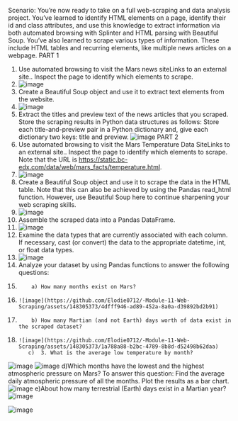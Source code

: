 Scenario: You’re now ready to take on a full web-scraping and data analysis project. You’ve learned to identify HTML elements on a page, identify their id and class attributes, and use this knowledge to extract information via both automated browsing with Splinter and HTML parsing with Beautiful Soup. You’ve also learned to scrape various types of information. These include HTML tables and recurring elements, like multiple news articles on a webpage.
PART 1
1. Use automated browsing to visit the Mars news siteLinks to an external site.. Inspect the page to identify which elements to scrape.
2. ![image](https://github.com/Elodie0712/-Module-11-Web-Scraping/assets/148305373/a92d289a-b9ed-44a6-af36-ae4666d916e7)
3. Create a Beautiful Soup object and use it to extract text elements from the website.
4. ![image](https://github.com/Elodie0712/-Module-11-Web-Scraping/assets/148305373/4df8a6f7-b876-4fb4-8a42-a3cde8f31d4e)
5. Extract the titles and preview text of the news articles that you scraped. Store the scraping results in Python data structures as follows:
Store each title-and-preview pair in a Python dictionary and, give each dictionary two keys: title and preview.
![image](https://github.com/Elodie0712/-Module-11-Web-Scraping/assets/148305373/3d673ee0-1d37-4ccb-aae0-f620f46b77c1)
PART 2
1. Use automated browsing to visit the Mars Temperature Data SiteLinks to an external site.. Inspect the page to identify which elements to scrape. Note that the URL is https://static.bc-edx.com/data/web/mars_facts/temperature.html.
2. ![image](https://github.com/Elodie0712/-Module-11-Web-Scraping/assets/148305373/5585d050-b650-4338-a8cd-d5cec226b6dc)
3. Create a Beautiful Soup object and use it to scrape the data in the HTML table. Note that this can also be achieved by using the Pandas read_html function. However, use Beautiful Soup here to continue sharpening your web scraping skills.
4. ![image](https://github.com/Elodie0712/-Module-11-Web-Scraping/assets/148305373/7d08b6c2-340d-4bfd-9596-774a20e7634d)
5. Assemble the scraped data into a Pandas DataFrame.
6. ![image](https://github.com/Elodie0712/-Module-11-Web-Scraping/assets/148305373/d8814374-a1ee-42e4-aa0d-6f3e4dfafd0e)
7. Examine the data types that are currently associated with each column. If necessary, cast (or convert) the data to the appropriate datetime, int, or float data types.
8. ![image](https://github.com/Elodie0712/-Module-11-Web-Scraping/assets/148305373/d61cb502-6bed-44ba-957c-e3e0623284e2)
9. Analyze your dataset by using Pandas functions to answer the following questions:
10.         a) How many months exist on Mars?
11.     ![image](https://github.com/Elodie0712/-Module-11-Web-Scraping/assets/148305373/4dfff946-ad89-452a-8a0a-d39892bd2b91)
12.         b) How many Martian (and not Earth) days worth of data exist in the scraped dataset?
13.     ![image](https://github.com/Elodie0712/-Module-11-Web-Scraping/assets/148305373/1a788a88-b2bc-4789-8b8d-d52498b62daa)
           c)  3. What is the average low temperature by month? 
![image](https://github.com/Elodie0712/-Module-11-Web-Scraping/assets/148305373/48dc2872-30cf-4707-be15-7b6bf1c116ea)
![image](https://github.com/Elodie0712/-Module-11-Web-Scraping/assets/148305373/2b111858-8f08-402a-9e93-542a719fc39a)
          d)Which months have the lowest and the highest atmospheric pressure on Mars? To answer this question:
Find the average daily atmospheric pressure of all the months.
Plot the results as a bar chart.
![image](https://github.com/Elodie0712/-Module-11-Web-Scraping/assets/148305373/37e9e1ff-f1f3-46aa-9d55-dc4773716a76)
          e)About how many terrestrial (Earth) days exist in a Martian year?
          ![image](https://github.com/Elodie0712/-Module-11-Web-Scraping/assets/148305373/ce64e986-5d46-486d-a68c-d0e03962c8e8)


![image](https://github.com/Elodie0712/-Module-11-Web-Scraping/assets/148305373/260a45b8-402a-47ea-94a1-68705eef90c2)



